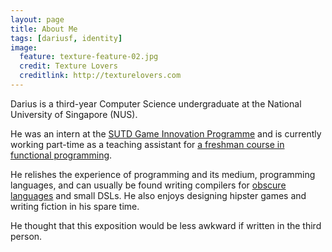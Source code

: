 ```yaml
---
layout: page
title: About Me
tags: [dariusf, identity]
image:
  feature: texture-feature-02.jpg
  credit: Texture Lovers
  creditlink: http://texturelovers.com
---
```


Darius is a third-year Computer Science undergraduate at the National University of Singapore (NUS).

He was an intern at the [SUTD Game Innovation Programme](http://gamelab.sutd.edu.sg/gip/) and is currently working part-time as a teaching assistant for [a freshman course in functional programming](http://jedi.ddns.comp.nus.edu.sg/).

He relishes the experience of programming and its medium, programming languages, and can usually be found writing compilers for [obscure languages](http://blog.codecombat.com/new-experimental-languages-python-lua-clojure-and-io) and small DSLs. He also enjoys designing hipster games and writing fiction in his spare time.

He thought that this exposition would be less awkward if written in the third person.